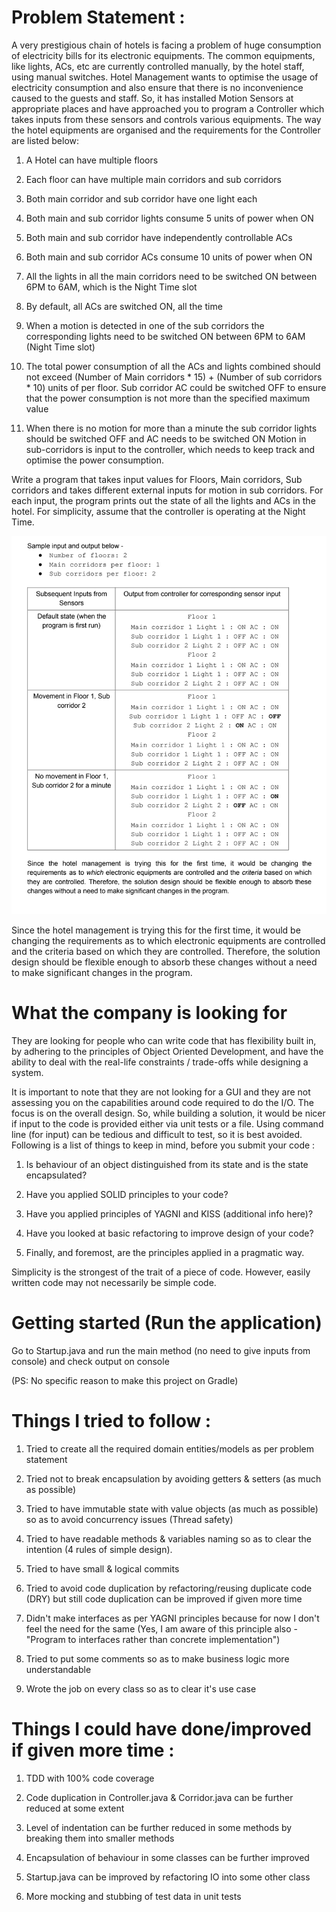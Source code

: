# Problem Statement :

A very prestigious chain of hotels is facing a problem of huge consumption of electricity bills for
its electronic equipments. The common equipments, like lights, ACs, etc are currently controlled
manually, by the hotel staff, using manual switches. Hotel Management wants to optimise the
usage of electricity consumption and also ensure that there is no inconvenience caused to the
guests and staff. So, it has installed Motion Sensors at appropriate places and have approached
you to program a Controller which takes inputs from these sensors and controls various
equipments.
The way the hotel equipments are organised and the requirements for the Controller are listed
below:

1. A Hotel can have multiple floors

2. Each floor can have multiple main corridors and sub corridors
   
3. Both main corridor and sub corridor have one light each
   
4. Both main and sub corridor lights consume 5 units of power when ON
   
5. Both main and sub corridor have independently controllable ACs
   
6. Both main and sub corridor ACs consume 10 units of power when ON
   
7. All the lights in all the main corridors need to be switched ON between 6PM to 6AM, which is the Night Time slot
   
8. By default, all ACs are switched ON, all the time
   
9. When a motion is detected in one of the sub corridors the corresponding lights need to be switched ON between 6PM 
   to 6AM (Night Time slot)
   
10. The total power consumption of all the ACs and lights combined should not exceed (Number of Main corridors * 15) + (Number of sub corridors * 10) 
    units of per floor. Sub corridor AC could be switched OFF to ensure that the power 
    consumption is not more than the specified maximum value
  
11. When there is no motion for more than a minute the sub corridor lights should be switched OFF and AC needs to be 
    switched ON Motion in sub-corridors is input to the controller, which needs to keep track and optimise the power 
    consumption.

Write a program that takes input values for Floors, Main corridors, Sub corridors and takes
different external inputs for motion in sub corridors. For each input, the program prints out the
state of all the lights and ACs in the hotel. For simplicity, assume that the controller is operating
at the Night Time.

![alt text](https://raw.githubusercontent.com/pulkitent/hotel-automation/master/Sample%20input%20and%20output.png)

Since the hotel management is trying this for the first time, it would be changing the
requirements as to which electronic equipments are controlled and the criteria based on which
they are controlled. Therefore, the solution design should be flexible enough to absorb these
changes without a need to make significant changes in the program.

# What the company is looking for

They are looking for people who can write code that has flexibility built in, by
adhering to the principles of Object Oriented Development, and have the ability to
deal with the real-life constraints / trade-offs while designing a system.

It is important to note that they are not looking for a GUI and they are not assessing
you on the capabilities around code required to do the I/O. The focus is on the
overall design. So, while building a solution, it would be nicer if input to the code
is provided either via unit tests or a file. Using command line (for input) can be
tedious and difficult to test, so it is best avoided.
Following is a list of things to keep in mind, before you submit your code :

1. Is behaviour of an object distinguished from its state and is the state
encapsulated?
   
2. Have you applied SOLID principles to your code?
   
3. Have you applied principles of YAGNI and KISS (additional info here)?
   
4. Have you looked at basic refactoring to improve design of your code?
   
5. Finally, and foremost, are the principles applied in a pragmatic way.

Simplicity is the strongest of the trait of a piece of code. However, easily
written code may not necessarily be simple code.

# Getting started (Run the application)

Go to Startup.java and run the main method (no need to give inputs from console) 
and check output on console 

(PS: No specific reason to make this project on Gradle)

# Things I tried to follow :

1. Tried to create all the required domain entities/models as per problem statement

2. Tried not to break encapsulation by avoiding getters & setters (as much as possible)

3. Tried to have immutable state with value objects (as much as possible) so as to avoid 
concurrency issues (Thread safety)

4. Tried to have readable methods & variables naming so as to clear the intention 
(4 rules of simple design).
 
5. Tried to have small & logical commits

6. Tried to avoid code duplication by refactoring/reusing duplicate code (DRY) 
but still code duplication can be improved if given more time

7. Didn't make interfaces as per YAGNI principles because for now I don't feel 
the need for the same (Yes, I am aware of this principle also - "Program to interfaces rather 
than concrete implementation")

8. Tried to put some comments so as to make business logic more understandable

9. Wrote the job on every class so as to clear it's use case


# Things I could have done/improved if given more time :

1. TDD with 100% code coverage

2. Code duplication in Controller.java & Corridor.java can be further reduced
at some extent

3. Level of indentation can be further reduced in some methods by breaking them into smaller methods

4. Encapsulation of behaviour in some classes can be further improved

5. Startup.java can be improved by refactoring IO into some other class

6. More mocking and stubbing of test data in unit tests
